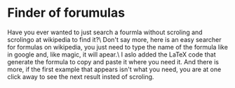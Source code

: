# Finder of forumulas

Have you ever wanted to just search a fourmla without scroling and scrolingo at wikipedia to find it?\\
Don't say more, here is an easy searcher for formulas on wikipedia, you just need to type the name of the formula like in google and, like magic, it will apear.\\
I aslo added the LaTeX code that generate the formula to copy and paste it where you need it. And there is more, if the first example that appears isn't what you need, you are at one click away to see the next result insted of scroling.